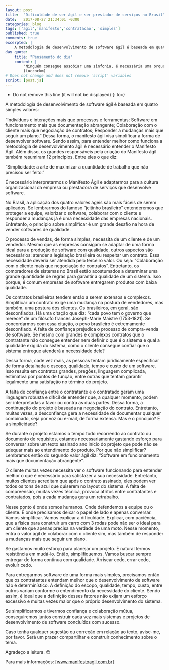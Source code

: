 ```yaml
---
layout: post
title:  "Dificuldade de ser ágil e ser prestador de serviços no Brasil"
date:   2017-08-27 21:34:01 -0300 
categories: blog
tags: ['agil','manifesto','contratacao', 'simples']
published: true
comments: true 
excerpted: |
    A metodologia de desenvolvimento de software ágil é baseada em quatro simples valores ...
day_quote:
    title: "Pensamento do dia"
    content: |
        "Ninguém consegue assobiar uma sinfonia, é necessária uma orquestra inteira” 
        (Luccockm)
# Does not change and does not remove 'script' variables
script: [post.js]
---
```


* Do not remove this line (it will not be displayed)
{: toc}


A metodologia de desenvolvimento de software ágil é baseada em quatro simples valores:

“Indivíduos e interações mais que processos e ferramentas;
Software em funcionamento mais que documentação abrangente;
Colaboração com o cliente mais que negociação de contratos;
Responder a mudanças mais que seguir um plano.”
Dessa forma, o manifesto ágil visa simplificar a forma de desenvolver software. Sendo assim, para entender melhor como funciona a metodologia de desenvolvimento ágil é necessário entender o Manifesto Ágil. Além disso, os grandes responsáveis pela criação do Manifesto ágil também resumiram 12 princípios. Entre eles o que diz:

“Simplicidade: a arte de maximizar a quantidade de trabalho que não precisou ser feito.”

É necessário interpretarmos o Manifesto Ágil e adaptarmos para a cultura organizacional da empresa ou prestadora de serviços que desenvolve software.

No Brasil, a aplicação dos quatro valores ágeis são mais fáceis de serem aplicados. Se lembrarmos do famoso “jeitinho brasileiro” entenderemos que proteger a equipe, valorizar o software, colaborar com o cliente e responder a mudanças já é uma necessidade das empresas nacionais. Entretanto, o princípio sobre simplificar é um grande desafio na hora de vender softwares de qualidade.

O processo de vendas, de forma simples, necessita de um cliente e de um vendedor. Mesmo que as empresas consigam se adaptar de uma forma ideal para a produção de software com qualidade, outros aspectos são necessários: atender a legislação brasileira ou respeitar um contrato. Essa necessidade deveria ser atendida pelo terceiro valor. Ou seja: “Colaboração com o cliente mais que negociação de contratos”. Entretanto, os compradores de sistemas no Brasil estão acostumados a determinar uma grande quantidade de regras para garantir a qualidade de um sistema. Isso porque, é comum empresas de software entregarem produtos com baixa qualidade.

Os contratos brasileiros tendem então a serem extensos e complexos. Simplificar um contrato exige uma mudança na postura de vendedores, mas também, uma postura dos clientes. Os brasileiros, em geral, são desconfiados. Há uma citação que diz: “cada povo tem o governo que merece” de um filósofo francês Joseph-Marie Maistre (1753-1821). Se concordarmos com essa citação, o povo brasileiro é extremamente desconfiado. A falta de confiança prejudica o processo de compra-venda de software. Se mesmo com grandes e complexos contratos que o contratante não consegue entender nem definir o que é o sistema e qual a qualidade exigida do sistema, como o cliente consegue confiar que o sistema entregue atenderá a necessidade dele?

Dessa forma, cade vez mais, as pessoas tentam juridicamente especificar de forma detalhada o escopo, qualidade, tempo e custo de um software. Isso resulta em contratos grandes, pregões, linguagem complicada, estimativa por pontos de função, entre outras que tentam garantir legalmente uma satisfação no término do projeto.

A falta de confiança entre o contratante e o contratado geram uma linguagem robusta e difícil de entender que, a qualquer momento, podem ser interpretadas a favor ou contra as duas partes. Dessa forma, a continuação do projeto é baseada na negociação do contrato. Entretanto, muitas vezes, a desconfiança gera a necessidade de documentar qualquer combinado, seja por voz ou e-mail, de forma extensa. Mas e o princípio? E a simplicidade?

Se durante o projeto estamos o tempo todo recorrendo ao contrato ou documento de requisitos, estamos necessariamente gastando esforço para conversar sobre um texto assinado ano início do projeto que pode não se adequar mais ao entendimento do produto. Por que não simplificar? Lembramos então do segundo valor ágil diz: “Software em funcionamento mais que documentação abrangente”.

O cliente muitas vezes necessita ver o software funcionando para entender melhor o que é necessário para satisfazer a sua necessidade. Entretanto, muitos clientes acreditam que após o contrato assinado, eles podem ver todos os tons de azul que quiserem no layout do sistema. A falta de compreensão, muitas vezes técnica, provoca atritos entre contratantes e contratados, pois a cada mudança gera um retrabalho.

Nesse ponto é onde somos humanos. Onde defendemos a equipe ou o cliente. É onde precisamos deixar o papel de lado e apenas conversar. Vamos simplificar. Vamos explicar a dificuldade. Explicar, com paciência, que a física para construir um carro com 3 rodas pode não ser o ideal para um cliente que apenas precisa na verdade de uma moto. Nesse momento, entra o valor ágil de colaborar com o cliente sim, mas também de responder a mudanças mais que seguir um plano.

Se gastamos muito esforço para planejar um projeto. É natural termos resistência em mudá-lo. Então, simplifiquemos. Vamos buscar sempre entregar de forma contínua com qualidade. Arriscar cedo, errar cedo, evoluir cedo.

Para entregarmos software de uma forma mais simples, precisamos então que os contratantes entendam melhor que o desenvolvimento de software não é determinístico. A definição do escopo, qualidade, tempo, custo, entre outros variam conforme o entendimento da necessidade do cliente. Sendo assim, é ideal que a definição desses fatores não exijam um esforço excessivo e muitas vezes maior que o próprio desenvolvimento do sistema.

Se simplificarmos e tivermos confiança e colaboração mútua, conseguiremos juntos construir cada vez mais sistemas e projetos de desenvolvimento de software concluídos com sucesso.









Caso tenha qualquer sugestão ou correção em relação ao texto, avise-me, por favor. Será um prazer compartilhar e construir conhecimento sobre o tema.



Agradeço a leitura. :blush:

Para mais informações: [www.manifestoagil.com.br]



